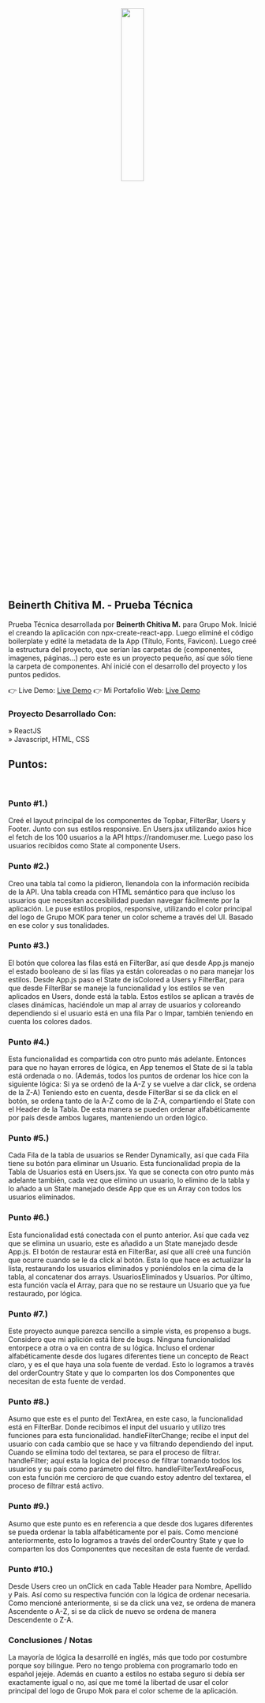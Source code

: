 <div align='center'><img style="width:30%" src='h'/></div>

<h2>Beinerth Chitiva M. - Prueba Técnica</h2>

<p>Prueba Técnica desarrollada por <b>Beinerth Chitiva M.</b>
para Grupo Mok. Inicié el creando la aplicación con npx-create-react-app. Luego eliminé el código boilerplate y
edité la metadata de la App (Título, Fonts, Favicon).
Luego creé la estructura del proyecto, que serían las carpetas de
(componentes, imagenes, páginas...) pero este es un proyecto pequeño, así que sólo tiene la carpeta de componentes.
Ahí inicié con el desarrollo del proyecto y los puntos pedidos.</p>

👉 Live Demo: <a href='https'>Live Demo</a>
👉 Mi Portafolio Web: <a href='https'>Live Demo</a>

<h3>Proyecto Desarrollado Con:</h3>

» ReactJS <br>
» Javascript, HTML, CSS

<h2>Puntos:</h2>
<br>

<h3>Punto #1.)</h3>
<p>Creé el layout principal de los componentes de Topbar, FilterBar, Users y Footer.
Junto con sus estilos responsive.
En Users.jsx utilizando axios hice el fetch de los 100 usuarios a la API https://randomuser.me.
Luego paso los usuarios recibidos como State al componente Users.
</p>

<h3>Punto #2.)</h3>
<p>Creo una tabla tal como la pidieron, llenandola con la información recibida de la API.
Una tabla creada con HTML semántico para que incluso los usuarios que necesitan accesibilidad
puedan navegar fácilmente por la aplicación.
Le puse estilos propios, responsive, utilizando el color principal del logo de Grupo MOK para
tener un color scheme a través del UI. Basado en ese color y sus tonalidades.
</p>

<h3>Punto #3.)</h3>
<p>El botón que colorea las filas está en FilterBar, así que desde App.js manejo el estado booleano de si las filas ya están coloreadas o no para manejar los estilos. Desde App.js paso el State de isColored a Users y FilterBar, para que desde FilterBar se maneje la funcionalidad
y los estilos se ven aplicados en Users, donde está la tabla. Estos estilos se aplican a través de clases dinámicas, haciéndole un map al array de usuarios y coloreando dependiendo si el usuario está en una fila Par o Impar, también teniendo en cuenta los colores dados.
</p>

<h3>Punto #4.)</h3>
<p> Esta funcionalidad es compartida con otro punto más adelante. Entonces para que no hayan errores de lógica, en App tenemos el State de si la tabla está ordenada o no. (Además, todos los puntos de ordenar los hice con la siguiente lógica:
    Si ya se ordenó de la A-Z y se vuelve a dar click, se ordena de la Z-A)
Teniendo esto en cuenta, desde FilterBar si se da click en el botón, se ordena tanto de la A-Z como de la Z-A, compartiendo el State con el Header de la Tabla. De esta manera se pueden ordenar alfabéticamente por país desde ambos lugares, manteniendo un orden lógico.
</p>

<h3>Punto #5.)</h3>
<p> Cada Fila de la tabla de usuarios se Render Dynamically, así que cada Fila tiene su botón para eliminar un Usuario. Esta funcionalidad propia de la Tabla de Usuarios está en Users.jsx. Ya que se conecta con otro punto más adelante también, cada vez que elimino un usuario, lo elimino de la tabla y lo añado a un State manejado desde App que es un Array con todos los usuarios eliminados.
</p>

<h3>Punto #6.)</h3>
<p> Esta funcionalidad está conectada con el punto anterior. Así que cada vez que se elimina un usuario, este es añadido a un State manejado desde App.js. El botón de restaurar está en FilterBar, así que allí creé una función que ocurre cuando se le da click al botón. Esta lo que hace es actualizar la lista, restaurando los usuarios eliminados y poniéndolos en la cima de la tabla, al concatenar dos arrays. UsuariosEliminados y Usuarios. Por último, esta función vacía el Array, para que no se restaure un Usuario que ya fue restaurado, por lógica.
</p>

<h3>Punto #7.)</h3>
<p> Este proyecto aunque parezca sencillo a simple vista, es propenso a bugs. Considero que mi aplición está libre de bugs. Ninguna funcionalidad entorpece a otra o va en contra de su lógica. Incluso el ordenar alfabéticamente desde dos lugares diferentes tiene un concepto de React claro, y es el que haya una sola fuente de verdad. Esto lo logramos a través del orderCountry State y que lo comparten los dos Componentes que necesitan de esta fuente de verdad.
</p>

<h3>Punto #8.)</h3>
<p> Asumo que este es el punto del TextArea, en este caso, la funcionalidad está en FilterBar. Donde recibimos el input del usuario y utilizo tres funciones para esta funcionalidad.
    handleFilterChange; recibe el input del usuario con cada cambio que se hace y va filtrando dependiendo del input. Cuando se elimina todo del textarea, se para el proceso de filtrar.
    handleFilter; aquí esta la logica del proceso de filtrar tomando todos los usuarios y su país como parámetro del filtro.
    handleFilterTextAreaFocus, con esta función me cercioro de que cuando estoy adentro del textarea, el proceso de filtrar está activo.
</p>

<h3>Punto #9.)</h3>
<p> Asumo que este punto es en referencia a que desde dos lugares diferentes se pueda ordenar la tabla alfabéticamente por el país. Como mencioné anteriormente, esto lo logramos a través del orderCountry State y que lo comparten los dos Componentes que necesitan de esta fuente de verdad.
</p>

<h3>Punto #10.)</h3>
<p> Desde Users creo un onClick en cada Table Header para Nombre, Apellido y País. Así como su respectiva función con la lógica de ordenar necesaria. Como mencioné anteriormente, si se da click una vez, se ordena de manera Ascendente o A-Z, si se da click de nuevo se ordena de manera Descendente o Z-A.
</p>

<h3>Conclusiones / Notas</h3>
<p> La mayoría de lógica la desarrollé en inglés, más que todo por costumbre porque soy bilingue. Pero no tengo problema con programarlo todo en español jejeje.
Además en cuanto a estilos no estaba seguro si debía ser exactamente igual o no, así que me tomé la libertad de usar el color principal del logo de Grupo Mok para el color scheme de la aplicación.
</p>